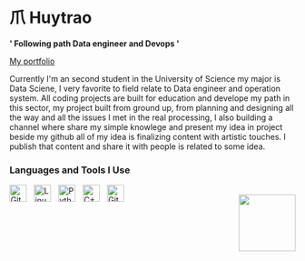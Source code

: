 # 爪 Huytrao

**' Following path Data engineer and Devops '**

<a href="https://huytrao.github.io/huytraoweb" style="color🟣">My portfolio</a>

Currently I'm an second  student in the University of Science my major is Data Sciene, I very favorite to field relate to Data engineer and operation system. All coding projects are built for education and  develope my path in this sector, my project built from ground up, from planning and designing all the way and all the issues I met in the real processing, I also building a channel where share my simple knowlege and present my idea in project beside my github all of my idea is finalizing content with artistic touches. I publish that content and share it with people is related to some idea.

<p

---

### Languages and Tools I Use

<img align="left" alt="Git" width="30px" style="padding-right:10px;" src="https://cdn.jsdelivr.net/gh/devicons/devicon/icons/git/git-original.svg" />
<img align="left" alt="Linux" width="30px" style="padding-right:10px;" src="https://cdn.jsdelivr.net/gh/devicons/devicon/icons/linux/linux-original.svg" />
<img align="left" alt="Python" width="30px" style="padding-right:10px;" src="https://cdn.jsdelivr.net/gh/devicons/devicon/icons/python/python-plain.svg" />
<img align="left" alt="C++" width="30px" style="padding-right:10px;" src="https://cdn.jsdelivr.net/gh/devicons/devicon/icons/cplusplus/cplusplus-line.svg" />
<img align="left" alt="GitHub" width="30px" style="padding-right:10px;" src="https://cdn.jsdelivr.net/gh/devicons/devicon/icons/github/github-original.svg" />
<br />
<div id="header" align="right">
  <img src="https://github.com/huytrao/huytrao/assets/121539558/e45f2082-ea9b-4fbe-8085-0bd687af394c.git" width="100"/>
</div>

